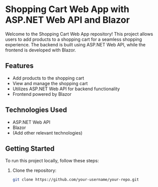 # Shopping Cart Web App with ASP.NET Web API and Blazor

Welcome to the Shopping Cart Web App repository! This project allows users to add products to a shopping cart for a seamless shopping experience. The backend is built using ASP.NET Web API, while the frontend is developed with Blazor.

## Features

- Add products to the shopping cart
- View and manage the shopping cart
- Utilizes ASP.NET Web API for backend functionality
- Frontend powered by Blazor

## Technologies Used

- ASP.NET Web API
- Blazor
- (Add other relevant technologies)

## Getting Started

To run this project locally, follow these steps:

1. Clone the repository:
   ```bash
   git clone https://github.com/your-username/your-repo.git

